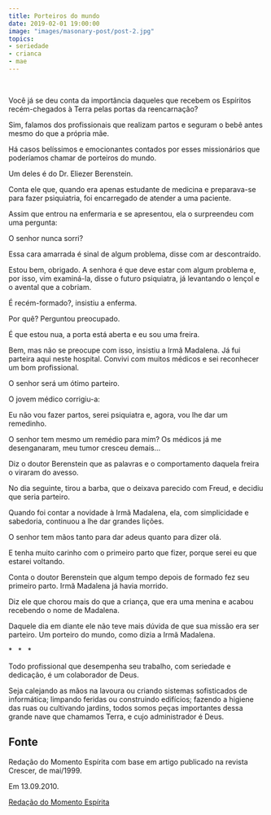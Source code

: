 ```yaml
---
title: Porteiros do mundo
date: 2019-02-01 19:00:00
image: "images/masonary-post/post-2.jpg"
topics: 
- seriedade
- crianca
- mae
---
```

 

Você já se deu conta da importância daqueles que recebem os Espíritos
recém-chegados à Terra pelas portas da reencarnação?

Sim, falamos dos profissionais que realizam partos e seguram o bebê antes mesmo
do que a própria mãe.

Há casos belíssimos e emocionantes contados por esses missionários que
poderíamos chamar de porteiros do mundo.

Um deles é do Dr. Eliezer Berenstein.

Conta ele que, quando era apenas estudante de medicina e preparava-se para
fazer psiquiatria, foi encarregado de atender a uma paciente.

Assim que entrou na enfermaria e se apresentou, ela o surpreendeu com uma
pergunta:

O senhor nunca sorri?

Essa cara amarrada é sinal de algum problema, disse com ar descontraído.

Estou bem, obrigado. A senhora é que deve estar com algum problema e, por isso,
vim examiná-la, disse o futuro psiquiatra, já levantando o lençol e o avental
que a cobriam.

É recém-formado?, insistiu a enferma.

Por quê? Perguntou preocupado.

É que estou nua, a porta está aberta e eu sou uma freira.

Bem, mas não se preocupe com isso, insistiu a Irmã Madalena. Já fui parteira
aqui neste hospital. Convivi com muitos médicos e sei reconhecer um bom
profissional.

O senhor será um ótimo parteiro.

O jovem médico corrigiu-a:

Eu não vou fazer partos, serei psiquiatra e, agora, vou lhe dar um remedinho.

O senhor tem mesmo um remédio para mim? Os médicos já me desenganaram, meu
tumor cresceu demais...

Diz o doutor Berenstein que as palavras e o comportamento daquela freira o
viraram do avesso.

No dia seguinte, tirou a barba, que o deixava parecido com Freud, e decidiu que
seria parteiro.

Quando foi contar a novidade à Irmã Madalena, ela, com simplicidade e
sabedoria, continuou a lhe dar grandes lições.

O senhor tem mãos tanto para dar adeus quanto para dizer olá.

E tenha muito carinho com o primeiro parto que fizer, porque serei eu que
estarei voltando.

Conta o doutor Berenstein que algum tempo depois de formado fez seu primeiro
parto. Irmã Madalena já havia morrido.

Diz ele que chorou mais do que a criança, que era uma menina e acabou recebendo
o nome de Madalena.

Daquele dia em diante ele não teve mais dúvida de que sua missão era ser
parteiro. Um porteiro do mundo, como dizia a Irmã Madalena.

*   *   *

Todo profissional que desempenha seu trabalho, com seriedade e dedicação, é um
colaborador de Deus.

Seja calejando as mãos na lavoura ou criando sistemas sofisticados de
informática; limpando feridas ou construindo edifícios; fazendo a higiene das
ruas ou cultivando jardins, todos somos peças importantes dessa grande nave que
chamamos Terra, e cujo administrador é Deus.


## Fonte
Redação do Momento Espírita com base em artigo
publicado na revista Crescer, de mai/1999.

Em 13.09.2010.

[Redação do Momento Espírita](http://momento.com.br/pt/ler_texto.php?id=498)

